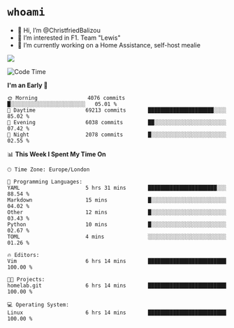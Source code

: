 # `whoami`

- 👋 Hi, I’m @ChristfriedBalizou
- 👀 I’m interested in F1. Team "Lewis"
- 🌱 I’m currently working on a Home Assistance, self-host mealie
<!--
- 💞️ I’m looking to collaborate on
- 📫 How to reach me /dev/stdin
-->


![](https://github-readme-stats.vercel.app/api?username=Christfriedbalizou&show_icons=true&hide_title=true&theme=solarized-dark&count_private=true&hide=stars)
<!-- 
  ![](https://github-readme-stats.vercel.app/api/top-langs/?username=Christfriedbalizou&show_icons=true&hide_title=true&theme=solarized-dark&layout=compact&show_icons=true&count_private=false)
-->


<!--START_SECTION:waka-->
![Code Time](http://img.shields.io/badge/Code%20Time-49%20hrs%2047%20mins-blue)

**I'm an Early 🐤** 

```text
🌞 Morning                4076 commits        █░░░░░░░░░░░░░░░░░░░░░░░░   05.01 % 
🌆 Daytime                69213 commits       █████████████████████░░░░   85.02 % 
🌃 Evening                6038 commits        ██░░░░░░░░░░░░░░░░░░░░░░░   07.42 % 
🌙 Night                  2078 commits        █░░░░░░░░░░░░░░░░░░░░░░░░   02.55 % 
```


📊 **This Week I Spent My Time On** 

```text
🕑︎ Time Zone: Europe/London

💬 Programming Languages: 
YAML                     5 hrs 31 mins       ██████████████████████░░░   88.54 % 
Markdown                 15 mins             █░░░░░░░░░░░░░░░░░░░░░░░░   04.02 % 
Other                    12 mins             █░░░░░░░░░░░░░░░░░░░░░░░░   03.43 % 
Python                   10 mins             █░░░░░░░░░░░░░░░░░░░░░░░░   02.67 % 
TOML                     4 mins              ░░░░░░░░░░░░░░░░░░░░░░░░░   01.26 % 

🔥 Editors: 
Vim                      6 hrs 14 mins       █████████████████████████   100.00 % 

🐱‍💻 Projects: 
homelab.git              6 hrs 14 mins       █████████████████████████   100.00 % 

💻 Operating System: 
Linux                    6 hrs 14 mins       █████████████████████████   100.00 % 
```


<!--END_SECTION:waka-->


<!---
ChristfriedBalizou/ChristfriedBalizou is a ✨ special ✨ repository because its `README.md` (this file) appears on your GitHub profile.
You can click the Preview link to take a look at your changes.
--->
